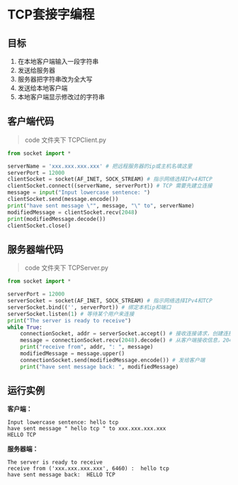 # TCP套接字编程

## 目标

1.   在本地客户端输入一段字符串
2.   发送给服务器
3.   服务器把字符串改为全大写
4.   发送给本地客户端
5.   本地客户端显示修改过的字符串

## 客户端代码

>   code 文件夹下 TCPClient.py

```python
from socket import *

serverName = 'xxx.xxx.xxx.xxx' # 把远程服务器的ip或主机名填这里
serverPort = 12000
clientSocket = socket(AF_INET, SOCK_STREAM) # 指示网络选择IPv4和TCP
clientSocket.connect((serverName, serverPort)) # TCP 需要先建立连接
message = input("Input lowercase sentence: ")
clientSocket.send(message.encode())
print("have sent message \"", message, "\" to", serverName)
modifiedMessage = clientSocket.recv(2048)
print(modifiedMessage.decode())
clientSocket.close()
```

## 服务器端代码

>   code 文件夹下 TCPServer.py

```python
from socket import *

serverPort = 12000
serverSocket = socket(AF_INET, SOCK_STREAM) # 指示网络选择IPv4和TCP
serverSocket.bind(('', serverPort)) # 绑定本机ip和端口
serverSocket.listen(1) # 等待某个用户来连接
print("The server is ready to receive")
while True:
    connectionSocket, addr = serverSocket.accept() # 接收连接请求，创建连接
    message = connectionSocket.recv(2048).decode() # 从客户端接收信息，2048表示缓存
    print("receive from", addr, ": ", message)
    modifiedMessage = message.upper()
    connectionSocket.send(modifiedMessage.encode()) # 发给客户端
    print("have sent message back: ", modifiedMessage)
```

## 运行实例

**客户端：**

```
Input lowercase sentence: hello tcp
have sent message " hello tcp " to xxx.xxx.xxx.xxx
HELLO TCP
```

**服务器端：**

```
The server is ready to receive
receive from ('xxx.xxx.xxx.xxx', 6460) :  hello tcp
have sent message back:  HELLO TCP
```

